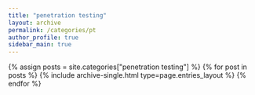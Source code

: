 ```yaml
---
title: "penetration testing"
layout: archive
permalink: /categories/pt
author_profile: true
sidebar_main: true
---
```


{% assign posts = site.categories["penetration testing"] %}
{% for post in posts %} {% include archive-single.html type=page.entries_layout %} {% endfor %}
